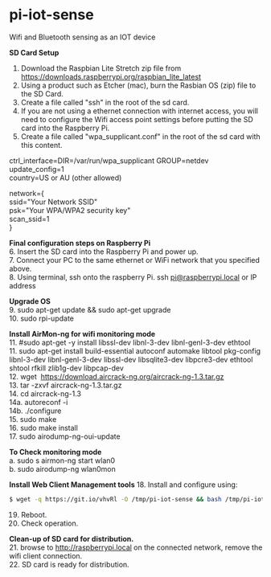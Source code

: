 # pi-iot-sense
Wifi and Bluetooth sensing as an IOT device

<b>SD Card Setup</b>
1. Download the Raspbian Lite Stretch zip file from https://downloads.raspberrypi.org/raspbian_lite_latest
2. Using a product such as Etcher (mac), burn the Rasbian OS (zip) file to the SD Card.
3. Create a file called "ssh" in the root of the sd card.
4. If you are not using a ethernet connection with internet access, you will need to configure the Wifi access point settings before putting the SD card into the Raspberry Pi.
5. Create a file called "wpa_supplicant.conf" in the root of the sd card with this content.

ctrl_interface=DIR=/var/run/wpa_supplicant GROUP=netdev<br>
update_config=1<br>
country=US or AU (other allowed)<br>

network={<br>
  ssid="Your Network SSID" <br>
  psk="Your WPA/WPA2 security key" <br>
  scan_ssid=1<br>
}<br>


<b>Final configuration steps on Raspberry Pi</b><br>
6. Insert the SD card into the Raspberry Pi and power up.<br>
7. Connect your PC to the same ethernet or WiFi network that you specified above.<br>
8. Using terminal, ssh onto the raspberry Pi.  ssh pi@raspberrypi.local or IP address<br>

<b>Upgrade OS</b><br>
9. sudo apt-get update && sudo apt-get upgrade<br>
10. sudo rpi-update<br>

<b>Install AirMon-ng for wifi monitoring mode</b><br>
11. #sudo apt-get -y install libssl-dev libnl-3-dev libnl-genl-3-dev ethtool<br>
11. sudo apt-get install build-essential autoconf automake libtool pkg-config libnl-3-dev libnl-genl-3-dev libssl-dev libsqlite3-dev libpcre3-dev ethtool shtool rfkill zlib1g-dev libpcap-dev<br>
12. wget  https://download.aircrack-ng.org/aircrack-ng-1.3.tar.gz<br>
13. tar -zxvf aircrack-ng-1.3.tar.gz<br>
14. cd aircrack-ng-1.3<br>
14a. autoreconf -i<br>
14b. ./configure<br>
15. sudo make<br>
16. sudo make install<br>
17. sudo airodump-ng-oui-update<br>

<b>To Check monitoring mode</b><br>
a. sudo s airmon-ng start wlan0<br>
b. sudo airodump-ng wlan0mon<br>

<b>Install Web Client Management tools</b>
18. Install and configure using:<br>
```sh
$ wget -q https://git.io/vhvRl -O /tmp/pi-iot-sense && bash /tmp/pi-iot-sense
```
19. Reboot.<br>
20. Check operation.<br>

<b>Clean-up of SD card for distribution.</b><br>
21. browse to http://raspberrypi.local on the connected network, remove the wifi client connection.<br>
22. SD card is ready for distribution.<br>
